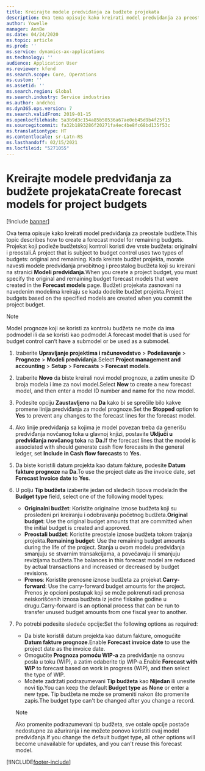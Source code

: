 ```yaml
---
title: Kreirajte modele predviđanja za budžete projekata
description: Ova tema opisuje kako kreirati model predviđanja za preostale budžete.
author: Yowelle
manager: AnnBe
ms.date: 04/24/2020
ms.topic: article
ms.prod: ''
ms.service: dynamics-ax-applications
ms.technology: ''
audience: Application User
ms.reviewer: kfend
ms.search.scope: Core, Operations
ms.custom: ''
ms.assetid: ''
ms.search.region: Global
ms.search.industry: Service industries
ms.author: andchoi
ms.dyn365.ops.version: 7
ms.search.validFrom: 2019-01-15
ms.openlocfilehash: 5a3b9d3c154a85b50536a67ae0eb45d9b4f25f15
ms.sourcegitcommit: fa32b1893286f20271fa4ec4be8fc68bd135f53c
ms.translationtype: HT
ms.contentlocale: sr-Latn-RS
ms.lasthandoff: 02/15/2021
ms.locfileid: "5271055"
---
```

# <a name="create-forecast-models-for-project-budgets"></a><span data-ttu-id="3e9b7-103">Kreirajte modele predviđanja za budžete projekata</span><span class="sxs-lookup"><span data-stu-id="3e9b7-103">Create forecast models for project budgets</span></span> 

[!include [banner](../includes/banner.md)]

<span data-ttu-id="3e9b7-104">Ova tema opisuje kako kreirati model predviđanja za preostale budžete.</span><span class="sxs-lookup"><span data-stu-id="3e9b7-104">This topic describes how to create a forecast model for remaining budgets.</span></span> <span data-ttu-id="3e9b7-105">Projekat koji podleže budžetskoj kontroli koristi dve vrste budžeta: originalni i preostali.</span><span class="sxs-lookup"><span data-stu-id="3e9b7-105">A project that is subject to budget control uses two types of budgets: original and remaining.</span></span> <span data-ttu-id="3e9b7-106">Kada kreirate budžet projekta, morate navesti modele predviđanja prvobitnog i preostalog budžeta koji su kreirani na stranici **Modeli predviđanja**.</span><span class="sxs-lookup"><span data-stu-id="3e9b7-106">When you create a project budget, you must specify the original and remaining budget forecast models that were created in the **Forecast models** page.</span></span> <span data-ttu-id="3e9b7-107">Budžeti projekata zasnovani na navedenim modelima kreiraju se kada dodelite budžet projekta.</span><span class="sxs-lookup"><span data-stu-id="3e9b7-107">Project budgets based on the specified models are created when you commit the project budget.</span></span>

> [!NOTE]
> <span data-ttu-id="3e9b7-108">Model prognoze koji se koristi za kontrolu budžeta ne može da ima podmodel ili da se koristi kao podmodel.</span><span class="sxs-lookup"><span data-stu-id="3e9b7-108">A forecast model that is used for budget control can’t have a submodel or be used as a submodel.</span></span>

1. <span data-ttu-id="3e9b7-109">Izaberite **Upravljanje projektima i računovodstvo** > **Podešavanje** > **Prognoze**  > **Modeli predviđanja**.</span><span class="sxs-lookup"><span data-stu-id="3e9b7-109">Select **Project management and accounting** > **Setup** > **Forecasts**  > **Forecast models**.</span></span>
2. <span data-ttu-id="3e9b7-110">Izaberite **Novo** da biste kreirali novi model prognoze, a zatim unesite ID broja modela i ime za novi model.</span><span class="sxs-lookup"><span data-stu-id="3e9b7-110">Select **New** to create a new forecast model, and then enter a model ID number and name for the new model.</span></span> 
3. <span data-ttu-id="3e9b7-111">Podesite opciju **Zaustavljeno** na **Da** kako bi se sprečile bilo kakve promene linija predviđanja za model prognoze.</span><span class="sxs-lookup"><span data-stu-id="3e9b7-111">Set the **Stopped** option to **Yes** to prevent any changes to the forecast lines for the forecast model.</span></span> 
4. <span data-ttu-id="3e9b7-112">Ako linije predviđanja sa kojima je model povezan treba da generišu predviđanja novčanog toka u glavnoj knjizi, postavite **Uključi u predviđanja novčanog toka** na **Da.**</span><span class="sxs-lookup"><span data-stu-id="3e9b7-112">If the forecast lines that the model is associated with should generate cash flow forecasts in the general ledger, set **Include in Cash flow forecasts** to **Yes.**</span></span> 
5. <span data-ttu-id="3e9b7-113">Da biste koristili datum projekta kao datum fakture, podesite **Datum fakture prognoze** na **Da**.</span><span class="sxs-lookup"><span data-stu-id="3e9b7-113">To use the project date as the invoice date, set **Forecast Invoice date** to **Yes**.</span></span> 
6. <span data-ttu-id="3e9b7-114">U polju **Tip budžeta** izaberite jedan od sledećih tipova modela:</span><span class="sxs-lookup"><span data-stu-id="3e9b7-114">In the **Budget type** field, select one of the following model types:</span></span>

   - <span data-ttu-id="3e9b7-115">**Originalni budžet**: Koristite originalne iznose budžeta koji su prosleđeni pri kreiranju i odobravanju početnog budžeta.</span><span class="sxs-lookup"><span data-stu-id="3e9b7-115">**Original budget**: Use the original budget amounts that are committed when the initial budget is created and approved.</span></span>
   - <span data-ttu-id="3e9b7-116">**Preostali budžet**: Koristite preostale iznose budžeta tokom trajanja projekta.</span><span class="sxs-lookup"><span data-stu-id="3e9b7-116">**Remaining budget**: Use the remaining budget amounts during the life of the project.</span></span> <span data-ttu-id="3e9b7-117">Stanja u ovom modelu predviđanja smanjuju se stvarnim transakcijama, a povećavaju ili smanjuju revizijama budžeta.</span><span class="sxs-lookup"><span data-stu-id="3e9b7-117">The balances in this forecast model are reduced by actual transactions and increased or decreased by budget revisions.</span></span>
   - <span data-ttu-id="3e9b7-118">**Prenos**: Koristite prenosne iznose budžeta za projekat.</span><span class="sxs-lookup"><span data-stu-id="3e9b7-118">**Carry-forward**: Use the carry-forward budget amounts for the project.</span></span> <span data-ttu-id="3e9b7-119">Prenos je opcioni postupak koji se može pokrenuti radi prenosa neiskorišćenih iznosa budžeta iz jedne fiskalne godine u drugu.</span><span class="sxs-lookup"><span data-stu-id="3e9b7-119">Carry-forward is an optional process that can be run to transfer unused budget amounts from one fiscal year to another.</span></span>

7. <span data-ttu-id="3e9b7-120">Po potrebi podesite sledeće opcije:</span><span class="sxs-lookup"><span data-stu-id="3e9b7-120">Set the following options as required:</span></span>

   - <span data-ttu-id="3e9b7-121">Da biste koristili datum projekta kao datum fakture, omogućite **Datum fakture prognoze**.</span><span class="sxs-lookup"><span data-stu-id="3e9b7-121">Enable **Forecast invoice date** to use the project date as the invoice date.</span></span>
   - <span data-ttu-id="3e9b7-122">Omogućite **Prognoza pomoću WIP-a** za predviđanje na osnovu posla u toku (WIP), a zatim odaberite tip WIP-a.</span><span class="sxs-lookup"><span data-stu-id="3e9b7-122">Enable **Forecast with WIP** to forecast based on work in progress (WIP), and then select the type of WIP.</span></span> 
   - <span data-ttu-id="3e9b7-123">Možete zadržati podrazumevani **Tip budžeta** kao **Nijedan** ili unesite novi tip.</span><span class="sxs-lookup"><span data-stu-id="3e9b7-123">You can keep the default **Budget type** as **None** or enter a new type.</span></span> <span data-ttu-id="3e9b7-124">Tip budžeta ne može se promeniti nakon što promenite zapis.</span><span class="sxs-lookup"><span data-stu-id="3e9b7-124">The budget type can't be changed after you change a record.</span></span>     
    > [!NOTE]
    > <span data-ttu-id="3e9b7-125">Ako promenite podrazumevani tip budžeta, sve ostale opcije postaće nedostupne za ažuriranja i ne možete ponovo koristiti ovaj model predviđanja.</span><span class="sxs-lookup"><span data-stu-id="3e9b7-125">If you change the default budget type, all other options will become unavailable for updates, and you can't reuse this forecast model.</span></span> 
   


 



[!INCLUDE[footer-include](../includes/footer-banner.md)]